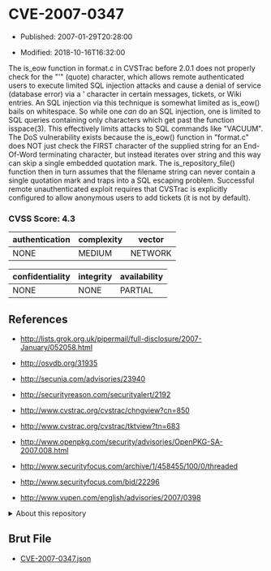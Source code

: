 # CVE-2007-0347

- Published: 2007-01-29T20:28:00

- Modified: 2018-10-16T16:32:00

The is_eow function in format.c in CVSTrac before 2.0.1 does not properly check for the "'" (quote) character, which allows remote authenticated users to execute limited SQL injection attacks and cause a denial of service (database error) via a ' character in certain messages, tickets, or Wiki entries. An SQL injection via this technique is somewhat limited as is_eow() bails on whitespace. So while one _can_ do an SQL injection, one is limited to SQL queries containing only characters which get past the function isspace(3). This effectively limits attacks to SQL commands like "VACUUM". The DoS vulnerability exists because the is_eow() function in "format.c" does NOT just check the FIRST character of the supplied string for an End-Of-Word terminating character, but instead iterates over string and this way can skip a single embedded quotation mark. The is_repository_file() function then in turn assumes that the filename string can never contain a single quotation mark and traps into a SQL escaping problem. Successful remote unauthenticated exploit requires that CVSTrac is explicitly configured to allow anonymous users to add tickets (it is not by default).

### CVSS Score: **4.3**

| authentication | complexity | vector |
| --- | --- | --- |
| NONE | MEDIUM | NETWORK |

| confidentiality | integrity | availability |
| --- | --- | --- |
| NONE | NONE | PARTIAL |

## References

* http://lists.grok.org.uk/pipermail/full-disclosure/2007-January/052058.html

* http://osvdb.org/31935

* http://secunia.com/advisories/23940

* http://securityreason.com/securityalert/2192

* http://www.cvstrac.org/cvstrac/chngview?cn=850

* http://www.cvstrac.org/cvstrac/tktview?tn=683

* http://www.openpkg.com/security/advisories/OpenPKG-SA-2007.008.html

* http://www.securityfocus.com/archive/1/458455/100/0/threaded

* http://www.securityfocus.com/bid/22296

* http://www.vupen.com/english/advisories/2007/0398

<details>
<summary>About this repository</summary> 

  This repository is part of the project [Live Hack CVE](https://github.com/Live-Hack-CVE). Main website can be found [www.live-hack.org](https://www.live-hack.org) 
  
  Made by [Sn0wAlice](https://github.com/Sn0wAlice) for the people that care about security and need to have a feed of the latest CVEs. Hope you enjoy it, don't forget to star the repo and follow me on [Twitter](https://twitter.com/Sn0wAlice) and [Github](https://github.com/Sn0wAlice). And that is my [personnal website](https://www.alice-snow.me/)

  - [Home Page](https://github.com/Live-Hack-CVE)
  - [Framework](https://github.com/Live-Hack-CVE/cve-framework)
  - [CVE database](https://github.com/Live-Hack-CVE/full_database)
  - [Changelog](https://github.com/Live-Hack-CVE/Changelog)
</details>

## Brut File

* [CVE-2007-0347.json](https://raw.githubusercontent.com/Live-Hack-CVE/full_database/main/cves/2007/CVE-2007-0347.json)

